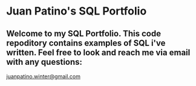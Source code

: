 # Juan Patino's SQL Portfolio
## Welcome to my SQL Portfolio. This code repoditory contains examples of SQL i've written. Feel free to look and reach me via email with any questions:
juanpatino.winter@gmail.com

